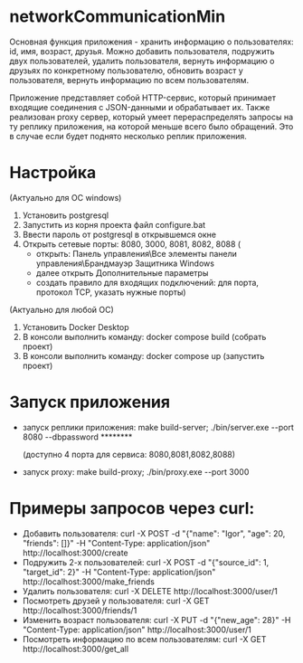 # networkCommunicationMin
Основная функция приложения - хранить информацию о пользователях: id, имя, возраст, друзья.
Можно добавить пользователя,  подружить двух пользователей, удалить пользователя, вернуть информацию о друзьях по конкретному пользователю, обновить возраст у пользователя, вернуть информацию по всем пользователям.

Приложение представляет собой HTTP-сервис, который принимает входящие соединения с JSON-данными и обрабатывает их.
Также реализован proxy сервер, который умеет перераспределять запросы на ту реплику приложения, на которой меньше всего было обращений. Это в случае если будет поднято несколько реплик приложения.


# Настройка
(Актуально для ОС windows)
1. Установить postgresql
2. Запустить из корня проекта файл configure.bat
3. Ввести пароль от postgresql в открывшемся окне
4. Открыть сетевые порты: 8080, 3000, 8081, 8082, 8088 (
   - открыть: Панель управления\Все элементы панели управления\Брандмауэр Защитника Windows
   - далее открыть Дополнительные параметры
   - создать правило для входящих подключений: для порта, протокол TCP, указать нужные порты)

(Актуально для любой ОС)
1. Установить Docker Desktop
2. В консоли выполнить команду: docker compose build (собрать проект)
3. В консоли выполнить команду: docker compose up (запустить проект)


# Запуск приложения
- запуск реплики приложения: make build-server; ./bin/server.exe --port 8080 --dbpassword ********
  
    (доступно 4 порта для сервиса: 8080,8081,8082,8088)


- запуск proxy: make build-proxy; ./bin/proxy.exe --port 3000


# Примеры запросов через curl:

- Добавить пользователя: curl -X POST -d "{\"name\": \"Igor\", \"age\": 20, \"friends\": []}" -H "Content-Type: application/json" http://localhost:3000/create
- Подружить 2-х пользователей: curl -X POST -d "{\"source_id\": 1, \"target_id\": 2}" -H "Content-Type: application/json" http://localhost:3000/make_friends
- Удалить пользователя: curl -X DELETE http://localhost:3000/user/1
- Посмотреть друзей у пользователя: curl -X GET http://localhost:3000/friends/1
- Изменить возраст пользователя: curl -X PUT -d "{\"new_age\": 28}" -H "Content-Type: application/json" http://localhost:3000/user/1
- Посмотреть информацию по всем пользователям: curl -X GET http://localhost:3000/get_all
